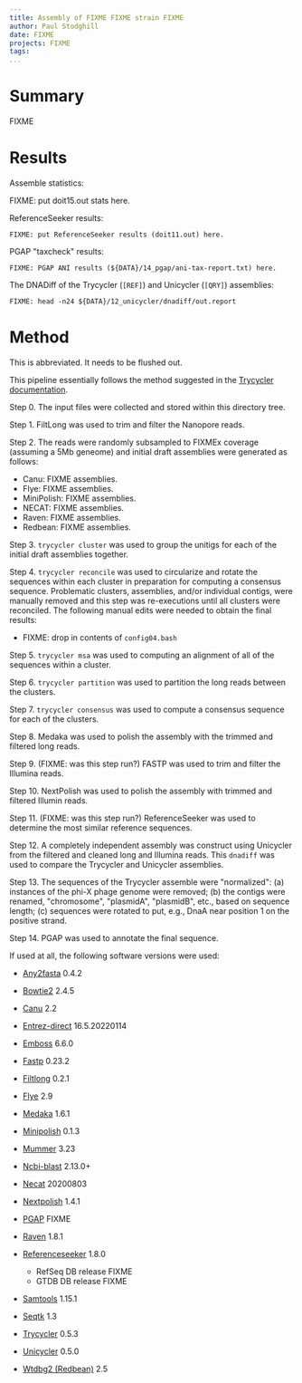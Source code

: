 ```yaml
---
title: Assembly of FIXME FIXME strain FIXME
author: Paul Stodghill
date: FIXME
projects: FIXME
tags: 
...
```


# Summary

FIXME

# Results

Assemble statistics:

FIXME: put doit15.out stats here.

ReferenceSeeker results:

~~~
FIXME: put ReferenceSeeker results (doit11.out) here.
~~~

PGAP "taxcheck" results:

~~~
FIXME: PGAP ANI results (${DATA}/14_pgap/ani-tax-report.txt) here.
~~~

The DNADiff of the Trycycler (`[REF]`) and Unicycler (`[QRY]`)
assemblies:

~~~
FIXME: head -n24 ${DATA}/12_unicycler/dnadiff/out.report
~~~

# Method

This is abbreviated. It needs to be flushed out.

This pipeline essentially follows the method suggested in the
[Trycycler documentation](https://github.com/rrwick/Trycycler/wiki).

Step 0. The input files were collected and stored within this directory
tree.

Step 1. FiltLong was used to trim and filter the
Nanopore reads.

Step 2. The reads were randomly subsampled to FIXMEx coverage (assuming
a 5Mb geneome) and initial draft assemblies were generated as follows:

- Canu: FIXME assemblies.
- Flye: FIXME assemblies.
- MiniPolish: FIXME assemblies.
- NECAT: FIXME assemblies.
- Raven: FIXME assemblies.
- Redbean: FIXME assemblies.

Step 3. `trycycler cluster` was used to group the unitigs for each of
the initial draft assemblies together.

Step 4. `trycycler reconcile` was used to circularize and rotate the
sequences within each cluster in preparation for computing a consensus
sequence. Problematic clusters, assemblies, and/or individual contigs,
were manually removed and this step was re-executions until all
clusters were reconciled. The following manual edits were needed to
obtain the final results:

- FIXME: drop in contents of `config04.bash`

Step 5. `trycycler msa` was used to computing an alignment of all of
the sequences within a cluster.

Step 6. `trycycler partition` was used to partition the long reads
between the clusters.

Step 7. `trycycler consensus` was used to compute a consensus sequence
for each of the clusters.

Step 8. Medaka was used to polish the assembly with the trimmed and
filtered long reads.

Step 9. (FIXME: was this step run?) FASTP was used to trim and filter
the Illumina reads.

Step 10. NextPolish was used to polish the assembly with trimmed and
filtered Illumin reads.

Step 11. (FIXME: was this step run?) ReferenceSeeker was used to
determine the most similar reference sequences.

Step 12. A completely independent assembly was construct using
Unicycler from the filtered and cleaned long and Illumina reads. This
`dnadiff` was used to compare the Trycycler and Unicycler assemblies.

Step 13. The sequences of the Trycycler assemble were "normalized":
(a) instances of the phi-X phage genome were removed; (b) the contigs
were renamed, "chromosome", "plasmidA", "plasmidB", etc., based on
sequence length; (c) sequences were rotated to put, e.g., DnaA near
position 1 on the positive strand.

Step 14. PGAP was used to annotate the final sequence.

If used at all, the following software versions were used:

- [Any2fasta](https://github.com/tseemann/any2fasta/) 0.4.2
- [Bowtie2](https://github.com/BenLangmead/bowtie2) 2.4.5
- [Canu](https://github.com/marbl/canu) 2.2
- [Entrez-direct](ftp://ftp.ncbi.nlm.nih.gov/entrez/entrezdirect/versions/) 16.5.20220114
- [Emboss](http://emboss.sourceforge.net) 6.6.0
- [Fastp](https://github.com/OpenGene/fastp) 0.23.2
- [Filtlong](https://github.com/rrwick/Filtlong) 0.2.1
- [Flye](https://github.com/fenderglass/Flye) 2.9
- [Medaka](https://github.com/nanoporetech/medaka) 1.6.1
- [Minipolish](https://github.com/rrwick/Minipolish) 0.1.3
- [Mummer](http://mummer.sourceforge.net/) 3.23
- [Ncbi-blast](https://blast.ncbi.nlm.nih.gov/) 2.13.0+
- [Necat](https://github.com/xiaochuanle/NECAT) 20200803
- [Nextpolish](https://github.com/Nextomics/NextPolish) 1.4.1
- [PGAP](https://github.com/ncbi/pgap) FIXME
- [Raven](https://github.com/lbcb-sci/raven/) 1.8.1
- [Referenceseeker](https://github.com/oschwengers/referenceseeker) 1.8.0

    + RefSeq DB release FIXME
    + GTDB DB release FIXME

- [Samtools](https://github.com/samtools/samtools) 1.15.1
- [Seqtk](https://github.com/lh3/seqtk) 1.3
- [Trycycler](https://github.com/rrwick/Trycycler) 0.5.3
- [Unicycler](https://github.com/rrwick/Unicycler) 0.5.0
- [Wtdbg2 (Redbean)](https://github.com/ruanjue/wtdbg2 (redbean)) 2.5


